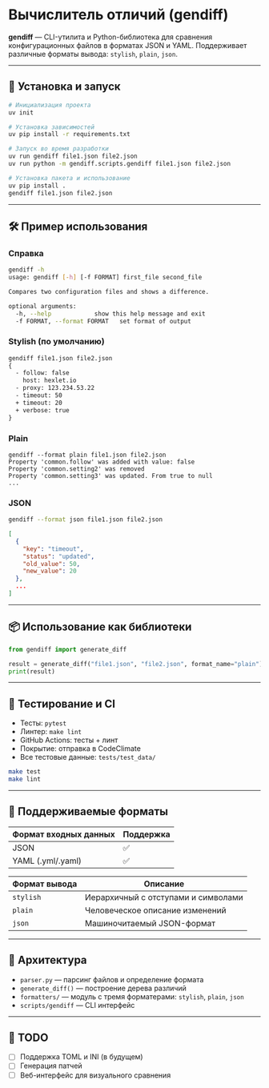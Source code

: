 # Вычислитель отличий (gendiff)

**gendiff** — CLI-утилита и Python-библиотека для сравнения конфигурационных файлов в форматах JSON и YAML. Поддерживает различные форматы вывода: `stylish`, `plain`, `json`.

---

## 🔧 Установка и запуск

```bash
# Инициализация проекта
uv init

# Установка зависимостей
uv pip install -r requirements.txt

# Запуск во время разработки
uv run gendiff file1.json file2.json
uv run python -m gendiff.scripts.gendiff file1.json file2.json

# Установка пакета и использование
uv pip install .
gendiff file1.json file2.json
```

---

## 🛠 Пример использования

### Справка
```bash
gendiff -h
usage: gendiff [-h] [-f FORMAT] first_file second_file

Compares two configuration files and shows a difference.

optional arguments:
  -h, --help            show this help message and exit
  -f FORMAT, --format FORMAT   set format of output
```

### Stylish (по умолчанию)
```diff
gendiff file1.json file2.json
{
  - follow: false
    host: hexlet.io
  - proxy: 123.234.53.22
  - timeout: 50
  + timeout: 20
  + verbose: true
}
```

### Plain
```text
gendiff --format plain file1.json file2.json
Property 'common.follow' was added with value: false
Property 'common.setting2' was removed
Property 'common.setting3' was updated. From true to null
...
```

### JSON
```bash
gendiff --format json file1.json file2.json
```
```json
[
  {
    "key": "timeout",
    "status": "updated",
    "old_value": 50,
    "new_value": 20
  },
  ...
]
```

---

## 📦 Использование как библиотеки

```python
from gendiff import generate_diff

result = generate_diff("file1.json", "file2.json", format_name="plain")
print(result)
```

---

## 🧪 Тестирование и CI

- Тесты: `pytest`
- Линтер: `make lint`
- GitHub Actions: тесты + линт
- Покрытие: отправка в CodeClimate
- Все тестовые данные: `tests/test_data/`

```bash
make test
make lint
```

---

## 📂 Поддерживаемые форматы

| Формат входных данных | Поддержка |
|------------------------|-----------|
| JSON                   | ✅        |
| YAML (.yml/.yaml)      | ✅        |

| Формат вывода  | Описание                            |
|----------------|-------------------------------------|
| `stylish`      | Иерархичный с отступами и символами |
| `plain`        | Человеческое описание изменений     |
| `json`         | Машиночитаемый JSON-формат          |

---

## 🧠 Архитектура

- `parser.py` — парсинг файлов и определение формата
- `generate_diff()` — построение дерева различий
- `formatters/` — модуль с тремя форматерами: `stylish`, `plain`, `json`
- `scripts/gendiff` — CLI интерфейс

---

## 📌 TODO

- [ ] Поддержка TOML и INI (в будущем)
- [ ] Генерация патчей
- [ ] Веб-интерфейс для визуального сравнения
